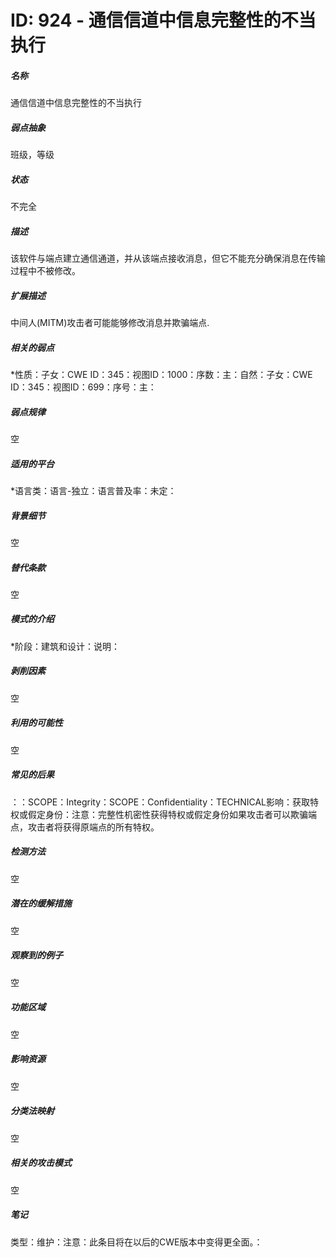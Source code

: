 # ID: 924 - 通信信道中信息完整性的不当执行
<h5>名称</h5>通信信道中信息完整性的不当执行
<h5>弱点抽象</h5>班级，等级
<h5>状态</h5>不完全
<h5>描述</h5>该软件与端点建立通信通道，并从该端点接收消息，但它不能充分确保消息在传输过程中不被修改。
<h5>扩展描述</h5>中间人(MITM)攻击者可能能够修改消息并欺骗端点.
<h5>相关的弱点</h5>*性质：子女：CWE ID：345：视图ID：1000：序数：主：自然：子女：CWE ID：345：视图ID：699：序号：主：
<h5>弱点规律</h5>空
<h5>适用的平台</h5>*语言类：语言-独立：语言普及率：未定：
<h5>背景细节</h5>空
<h5>替代条款</h5>空
<h5>模式的介绍</h5>*阶段：建筑和设计：说明：
<h5>剥削因素</h5>空
<h5>利用的可能性</h5>空
<h5>常见的后果</h5>：：SCOPE：Integrity：SCOPE：Confidentiality：TECHNICAL影响：获取特权或假定身份：注意：完整性机密性获得特权或假定身份如果攻击者可以欺骗端点，攻击者将获得原端点的所有特权。
<h5>检测方法</h5>空
<h5>潜在的缓解措施</h5>空
<h5>观察到的例子</h5>空
<h5>功能区域</h5>空
<h5>影响资源</h5>空
<h5>分类法映射</h5>空
<h5>相关的攻击模式</h5>空
<h5>笔记</h5>类型：维护：注意：此条目将在以后的CWE版本中变得更全面。：

